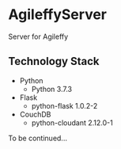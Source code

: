 # AgileffyServer
Server for Agileffy

## Technology Stack

- Python
  - Python 3.7.3
- Flask
  - python-flask 1.0.2-2
- CouchDB
  - python-cloudant 2.12.0-1



To be continued...